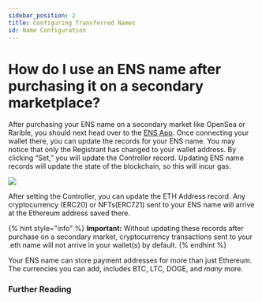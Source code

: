 ```yaml
---
sidebar_position: 2
title: Configuring Transferred Names
id: Name Configuration
---
```


# How do I use an ENS name after purchasing it on a secondary marketplace?

After purchasing your ENS name on a secondary market like OpenSea or Rarible, you should next head over to the [ENS App](https://app.ens.domains). Once connecting your wallet there, you can update the records for your ENS name. You may notice that only the Registrant has changed to your wallet address. By clicking “Set,” you will update the Controller record. Updating ENS name records will update the state of the blockchain, so this will incur gas.

![](https://clarity-so.s3.amazonaws.com/3b15b359-24c1-4156-ba53-e9882a65673f/r6aDqCZvCJcDE5kPruQnGS.png)

After setting the Controller, you can update the ETH Address record. Any cryptocurrency (ERC20) or NFTs(ERC721) sent to your ENS name will arrive at the Ethereum address saved there.



{% hint style="info" %}
**Important:** Without updating these records after purchase on a secondary market, cryptocurrency transactions sent to your .eth name will not arrive in your wallet(s) by default.
{% endhint %}

Your ENS name can store payment addresses for more than just Ethereum. The currencies you can add, includes BTC, LTC, DOGE, and _many_ more.

### Further Reading
